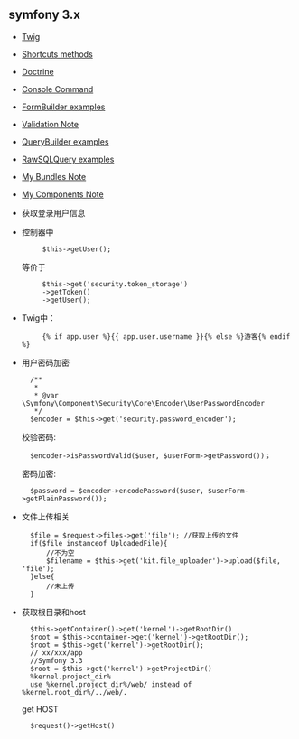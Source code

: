 ## symfony 3.x

- [Twig](../symfony/Twig.md)
- [Shortcuts methods](../symfony/ShortcutsMethods.md)
- [Doctrine](../symfony/Doctrine.md)
- [Console Command](../symfony/Console.md)
- [FormBuilder examples](../symfony/FormBuilder.md "FormBuilder")
- [Validation Note](../symfony/Validation.md) 
- [QueryBuilder examples](../symfony/QueryBuilder.md "QueryBuilder")
- [RawSQLQuery examples](../symfony/RawSQLQuery.md "RawSQLQuery")  
- [My Bundles Note](../symfony/MyBundles.md) 
- [My Components Note](../symfony/Components/README.md) 


- 获取登录用户信息  

 - 控制器中 

     		$this->getUser();
	等价于

		    $this->get('security.token_storage')
		    ->getToken()
		    ->getUser(); 

 - Twig中：

    		{% if app.user %}{{ app.user.username }}{% else %}游客{% endif %}
- 用户密码加密

	    /**
	     *
	     * @var \Symfony\Component\Security\Core\Encoder\UserPasswordEncoder
	     */
	    $encoder = $this->get('security.password_encoder');
	
	校验密码:
	
	    $encoder->isPasswordValid($user, $userForm->getPassword())；
	密码加密:
	
	    $password = $encoder->encodePassword($user, $userForm->getPlainPassword());

- 文件上传相关
 
	    $file = $request->files->get('file'); //获取上传的文件
	    if($file instanceof UploadedFile){
	        //不为空
	    	$filename = $this->get('kit.file_uploader')->upload($file, 'file');
	    }else{
	   		//未上传
	    }


- 获取根目录和host

		$this->getContainer()->get('kernel')->getRootDir()
		$root = $this->container->get('kernel')->getRootDir();
		$root = $this->get('kernel')->getRootDir();
		// xx/xxx/app
		//Symfony 3.3
		$root = $this->get('kernel')->getProjectDir()
		%kernel.project_dir%
		use %kernel.project_dir%/web/ instead of %kernel.root_dir%/../web/.
	get HOST  
		
		$request()->getHost()

	